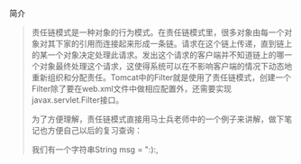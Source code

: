 简介
> 责任链模式是一种对象的行为模式。在责任链模式里，很多对象由每一个对象对其下家的引用而连接起来形成一条链。请求在这个链上传递，直到链上的某一个对象决定处理此请求。发出这个请求的客户端并不知道链上的哪一个对象最终处理这个请求，这使得系统可以在不影响客户端的情况下动态地重新组织和分配责任。Tomcat中的Filter就是使用了责任链模式，创建一个Filter除了要在web.xml文件中做相应配置外，还需要实现javax.servlet.Filter接口。
>
> 为了方便理解，责任链模式直接用马士兵老师中的一个例子来讲解，做下笔记也方便自己以后的复习查询：
>
> 我们有一个字符串String msg = ":):,<script>,敏感,被就业,网络授课";我们希望应用以下三个规则对字符串进行过滤和谐处理：
>
> (1)将字符串中出现的"<>"符号替换成"[]"
>
> (2)处理字符串中的敏感信息，将被就业和谐成就业
>
> (3)将字符串中出现的":):"转换成"^V^";
>
> 字符串会依次运用这三条规则，对字符串进行处理，每个规则都有自己需要完成的责任和任务

# 第一步：定义封装请求的类Request和封装处理结果响应的类Response

```java
//封装请求的类Request
public class Request {
    String requestStr;

    public String getRequest() {
        return requestStr;
    }

    public void setRequest(String request) {
        this.requestStr = request;
    }
    
}
```

```java
//封装响应信息的类Response
public class Response {
    String responseStr;

    public String getResponse() {
        return responseStr;
    }

    public void setResponse(String response) {
        this.responseStr = response;
    }
    
}
```

# 第二步：定义具有过滤功能的接口Filter,具体的过滤规则需要实现该接口

```java
/*
 * 定义接口Filter,具体的过滤规则需要实现这个接口，最后一个参数添加的意义是我们在Main函数中:
 * fc.doFilter(request, response,fc);执行这一步的时候可以按照规则链条一次使用三个过滤规则对字符串进行处理
 * 因为
 * 
 */
public interface Filter {
    void doFilter(Request request,Response response,FilterChain chain);
}
```

# 第三步：定义具体的过滤处理规则

- 规则一

  ```java
  package com.bjsxt.dp.filter;
  
  //处理字符串中的HTML标记
  public class HTMLFilter implements Filter {
  
      public void doFilter(Request request, Response response,FilterChain chain) {
          //将字符串中出现的"<>"符号替换成"[]"
          request.requestStr=request.requestStr
                  .replace('<', '[').replace('>', ']')+
                  //后面添加的是便于我们观察代码执行步骤的字符串
                  "----HTMLFilter()";
          chain.doFilter(request, response,chain);
          response.responseStr+="---HTMLFilter()";
      }
  
  }
  ```

- 规则二

  ```java
  package com.bjsxt.dp.filter;
  
  //定义的过滤敏感字眼的过滤规则
  public class SensitiveFilter implements Filter{
  
      public void doFilter(Request request, Response response,FilterChain chain) {
          //处理字符串中的敏感信息，将被就业和谐成就业
          request.requestStr=request.requestStr
                  .replace("被就业", "就业").replace("敏感", "")+
                  //后面添加的是便于我们观察代码执行步骤的字符串
                  " ---sensitiveFilter()";
          chain.doFilter(request, response,chain);
          response.responseStr+="---sensitiveFilter()";
      }
  
  }
  ```

- 规则三

  ```java
  package com.bjsxt.dp.filter;
  
  //定义FaceFilter
  public class FaceFilter implements Filter {
  
      public void doFilter(Request request, Response response, FilterChain chain) {
  
          //将字符串中出现的":):"转换成"^V^";
          request.requestStr = request.requestStr.replace(":):", "^V^")
                  //后面添加的是便于我们观察代码执行步骤的字符串
                  + "----FaceFilter()";
          chain.doFilter(request, response, chain);
          response.responseStr += "---FaceFilter()";
      }
  
  }
  ```

# 第四步：定义责任链FilterChain

```java
package com.bjsxt.dp.filter;

import java.util.ArrayList;
import java.util.List;

//过滤链条
public class FilterChain implements Filter{
    //用List集合来存储过滤规则
    //也可以使用链表的形式实现过滤链，即每个过滤规则持有前一个和后一个过滤规则的引用
    List<Filter> filters = new ArrayList<Filter>();
    //用于标记规则的引用顺序
    int index=0;
    //往规则链条中添加规则
    public FilterChain addFilter(Filter f) {
        filters.add(f);
        //代码的设计技巧:Chain链添加过滤规则结束后返回添加后的Chain，方便我们下面doFilter函数的操作
        return this;
    }
    public void doFilter(Request request,Response response,FilterChain chain){
        //index初始化为0,filters.size()为3，不会执行return操作
        if(index==filters.size()){
            return;
        }
        //每添加一个过滤规则，index自增1
        Filter f=filters.get(index);
        index++;
        //根据索引值获取对应的规律规则对字符串进行处理
        f.doFilter(request, response, chain);
    }
}
```

# 第五步：测试一下我们的代码

```java
package com.bjsxt.dp.filter;

/*
 * 责任链模式：
 * 数据消息在进入数据库之前，要被多种过滤规则进行处理，多种规则形成一种链，依次处理
 * 给定的数据消息
 */
public class Main {
    public static void main(String args[]) {
        //设定过滤规则，对msg字符串进行过滤处理
        String msg = ":):,<script>,敏感,被就业,网络授课";
        //过滤请求
        Request request=new Request();
        //set方法，将待处理字符串传递进去
        request.setRequest(msg);
        //处理过程结束，给出的响应
        Response response=new Response();
        //设置响应信息
        response.setResponse("response:");
        //FilterChain,过滤规则形成的拦截链条
        FilterChain fc=new FilterChain();
        //规则链条添加过滤规则，采用的是链式调用
        fc.addFilter(new HTMLFilter())
        .addFilter(new SensitiveFilter())
        .addFilter(new FaceFilter());
        //按照FilterChain的规则顺序，依次应用过滤规则
        fc.doFilter(request, response,fc);
        //打印请求信息
        System.out.println(request.getRequest());
        //打印响应信息
        System.out.println(response.getResponse());
        /*
         * 处理器对数据进行处理
         * --|----|---数据--|-----|--- 
         * 规则1      规则2                 规则3       规则4
         */
    }
}
```

# 运行结果

```java
^V^,[script],,就业,网络授课----HTMLFilter() ---sensitiveFilter()----FaceFilter()
response:---FaceFilter()---sensitiveFilter()---HTMLFilter()
```

